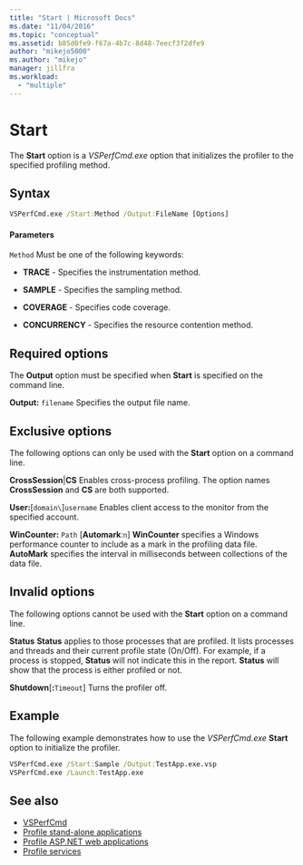 ```yaml
---
title: "Start | Microsoft Docs"
ms.date: "11/04/2016"
ms.topic: "conceptual"
ms.assetid: b85d0fe9-f67a-4b7c-8d48-7eecf3f2dfe9
author: "mikejo5000"
ms.author: "mikejo"
manager: jillfra
ms.workload:
  - "multiple"
---
```

# Start
The **Start** option is a *VSPerfCmd.exe* option that initializes the profiler to the specified profiling method.

## Syntax

```cmd
VSPerfCmd.exe /Start:Method /Output:FileName [Options]
```

#### Parameters
 `Method`
 Must be one of the following keywords:

- **TRACE** - Specifies the instrumentation method.

- **SAMPLE** - Specifies the sampling method.

- **COVERAGE** - Specifies code coverage.

- **CONCURRENCY** - Specifies the resource contention method.

## Required options
 The **Output** option must be specified when **Start** is specified on the command line.

 **Output:** `filename`
 Specifies the output file name.

## Exclusive options
 The following options can only be used with the **Start** option on a command line.

 **CrossSession**&#124;**CS**
 Enables cross-process profiling. The option names **CrossSession** and **CS** are both supported.

 **User:**[`domain\`]`username`
 Enables client access to the monitor from the specified account.

 **WinCounter:** `Path` [**Automark**:`n`]
 **WinCounter** specifies a Windows performance counter to include as a mark in the profiling data file. **AutoMark** specifies the interval in milliseconds between collections of the data file.

## Invalid options
 The following options cannot be used with the **Start** option on a command line.

 **Status**
 **Status** applies to those processes that are profiled. It lists processes and threads and their current profile state (On/Off). For example, if a process is stopped, **Status** will not indicate this in the report. **Status** will show that the process is either profiled or not.

 **Shutdown**[**:**`Timeout`]
 Turns the profiler off.

## Example
 The following example demonstrates how to use the *VSPerfCmd.exe* **Start** option to initialize the profiler.

```cmd
VSPerfCmd.exe /Start:Sample /Output:TestApp.exe.vsp
VSPerfCmd.exe /Launch:TestApp.exe
```

## See also
- [VSPerfCmd](../profiling/vsperfcmd.md)
- [Profile stand-alone applications](../profiling/command-line-profiling-of-stand-alone-applications.md)
- [Profile ASP.NET web applications](../profiling/command-line-profiling-of-aspnet-web-applications.md)
- [Profile services](../profiling/command-line-profiling-of-services.md)